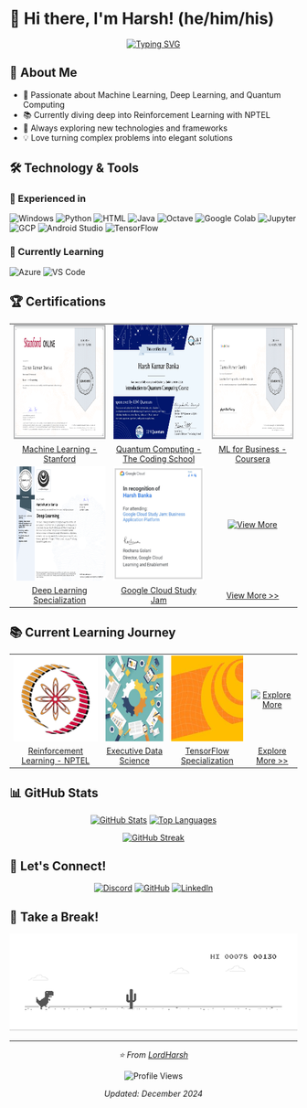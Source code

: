 # 👋 Hi there, I'm Harsh! (he/him/his)

<div align="center">

[![Typing SVG](https://readme-typing-svg.herokuapp.com?font=Fira+Code&pause=1000&color=2BBC8A&center=true&vCenter=true&random=false&width=435&lines=Machine+Learning+Enthusiast;Deep+Learning+Explorer;Quantum+Computing+Student;Always+Learning%2C+Always+Growing)](https://git.io/typing-svg)

</div>

## 🚀 About Me
- 🧠 Passionate about Machine Learning, Deep Learning, and Quantum Computing
- 📚 Currently diving deep into Reinforcement Learning with NPTEL
- 🌱 Always exploring new technologies and frameworks
- 💡 Love turning complex problems into elegant solutions

## 🛠️ Technology & Tools

### 💪 Experienced in
![Windows](https://img.shields.io/badge/OS-Windows-informational?style=flat&logo=Windows&logoColor=white&color=2bbc8a) 
![Python](https://img.shields.io/badge/Code-Python-informational?style=flat&logo=python&logoColor=white&color=2bbc8a) 
![HTML](https://img.shields.io/badge/Code-HTML-informational?style=flat&logo=HTML5&logoColor=white&color=2bbc8a) 
![Java](https://img.shields.io/badge/Code-Java-informational?style=flat&logo=java&logoColor=white&color=2bbc8a) 
![Octave](https://img.shields.io/badge/Code-Octave-informational?style=flat&logo=Octave&logoColor=white&color=2bbc8a) 
![Google Colab](https://img.shields.io/badge/Editor-Google_Colab-informational?style=flat&logo=Google-Colab&logoColor=white&color=2bbc8a) 
![Jupyter](https://img.shields.io/badge/Editor-Jupyter-informational?style=flat&logo=Jupyter&logoColor=white&color=2bbc8a) 
![GCP](https://img.shields.io/badge/Cloud-Google_Cloud_Platform-informational?style=flat&logo=Google-Cloud&logoColor=white&color=2bbc8a) 
![Android Studio](https://img.shields.io/badge/Tool-Android_Studio-informational?style=flat&logo=Android-Studio&logoColor=white&color=2bbc8a) 
![TensorFlow](https://img.shields.io/badge/Tool-TensorFlow-informational?style=flat&logo=Tensorflow&logoColor=white&color=2bbc8a) 

### 🌱 Currently Learning
![Azure](https://img.shields.io/badge/Cloud-Microsoft_Azure-informational?style=flat&logo=Microsoft-Azure&logoColor=white&color=2bbc8a)
![VS Code](https://img.shields.io/badge/Editor-Visual_Studio_Code-informational?style=flat&logo=Visual-Studio-Code&logoColor=white&color=2bbc8a)

## 🏆 Certifications
<div align="center">

|  |  |  |
| :-: | :-: | :-: |
| [<img src="certificates/Coursera Course- Machine Learning by Stanford.png" height="200px">](https://github.com/LordHarsh/LordHarsh/blob/main/certificates/README.md#this-my-first-course-related-to-machine-learning "Machine Learning by Stanford") | [<img src="certificates/TCS Course- Qubit by Qubit Introduction to Quantum Computing-1.png" height="200px">](https://github.com/LordHarsh/LordHarsh/blob/main/certificates/README.md#the-coding-school-codeconnects "Quantum Computing") | [<img src="certificates/Coursera Course- Machine Learning for Bussiness Professional.png" height="200px">](https://github.com/LordHarsh/LordHarsh/blob/main/certificates/README.md#machine-learning-for-business "ML for Business")
| [Machine Learning - Stanford](https://github.com/LordHarsh/LordHarsh/blob/main/certificates/README.md#this-my-first-course-related-to-machine-learning) | [Quantum Computing - The Coding School](https://github.com/LordHarsh/LordHarsh/blob/main/certificates/README.md#the-coding-school-codeconnects) | [ML for Business - Coursera](https://github.com/LordHarsh/LordHarsh/blob/main/certificates/README.md#machine-learning-for-business) |
| [<img src="certificates/Coursera Specialization- Deep Learning.png" height="200px">](https://github.com/LordHarsh/LordHarsh/blob/main/certificates/README.md#deep-learning-specialization) | [<img src="certificates/Event- Google Cloud Study Jam_ Business Application Platform.png" height="200px">](https://github.com/LordHarsh/LordHarsh/blob/main/certificates/README.md#events) | [![View More](https://img.shields.io/badge/View%20More-Certificates-2bbc8a?style=for-the-badge&logo=github)](https://github.com/LordHarsh/LordHarsh/tree/main/certificates#my-computer-related-certificates) |
| [Deep Learning Specialization](https://github.com/LordHarsh/LordHarsh/blob/main/certificates/README.md#deep-learning-specialization) | [Google Cloud Study Jam](https://github.com/LordHarsh/LordHarsh/blob/main/certificates/README.md#events) | [View More >>](https://github.com/LordHarsh/LordHarsh/tree/main/certificates#my-computer-related-certificates) |

</div>

## 📚 Current Learning Journey
<div align="center">

|  |  |  |  |
| :-: | :-: | :-: | :-: |
| [<img src="other_courses/NPTEL_logo_128.png" height="150px">](https://github.com/LordHarsh/LordHarsh/blob/main/other_courses/README.md#swayam) | [<img src="other_courses/Executive Data Science.jpg" height="150px">](https://github.com/LordHarsh/LordHarsh/blob/main/other_courses/README.md#coursera) | [<img src="other_courses/Deeplearning_ai_tensorflow.jpg" height="150px">](https://github.com/LordHarsh/LordHarsh/blob/main/other_courses/README.md#coursera) | [![Explore More](https://img.shields.io/badge/Explore-More-2bbc8a?style=for-the-badge&logo=github)](https://github.com/LordHarsh/LordHarsh/blob/main/other_courses/README.md#work-in-progress) |
| [Reinforcement Learning - NPTEL](https://github.com/LordHarsh/LordHarsh/blob/main/other_courses/README.md#swayam) | [Executive Data Science](https://github.com/LordHarsh/LordHarsh/blob/main/other_courses/README.md#coursera) | [TensorFlow Specialization](https://github.com/LordHarsh/LordHarsh/blob/main/other_courses/README.md#coursera) | [Explore More >>](https://github.com/LordHarsh/LordHarsh/blob/main/other_courses/README.md#work-in-progress) |

</div>

## 📊 GitHub Stats

<div align="center">

[![GitHub Stats](https://github-readme-stats.vercel.app/api?username=LordHarsh&show_icons=true&theme=gotham)](https://github.com/LordHarsh)
[![Top Languages](https://github-readme-stats.vercel.app/api/top-langs/?username=LordHarsh&layout=compact&theme=gotham)](https://github.com/LordHarsh)

[![GitHub Streak](https://github-readme-streak-stats.herokuapp.com/?user=LordHarsh&theme=gotham)](https://github.com/LordHarsh)

</div>

## 🤝 Let's Connect!
<div align="center">

[![Discord](https://img.shields.io/badge/Discord-%237289DA.svg?style=for-the-badge&logo=discord&logoColor=white)](https://discord.com/users/724273880906203157/)
[![GitHub](https://img.shields.io/badge/github-%23121011.svg?style=for-the-badge&logo=github&logoColor=white)](https://github.com/LordHarsh/LordHarsh/discussions/1)
[![LinkedIn](https://img.shields.io/badge/linkedin-%230077B5.svg?style=for-the-badge&logo=linkedin&logoColor=white)](https://linkedin.com/in/harsh-banka)

</div>

## 🦖 Take a Break!
<div align="center">

![Chrome Dino Game](dino.gif "To play it turn off your internet 😂")

</div>

---
<div align="center">

*⭐️ From [LordHarsh](https://github.com/LordHarsh)*

![Profile Views](https://komarev.com/ghpvc/?username=LordHarsh&color=2bbc8a)

*Updated: December 2024*

</div>
